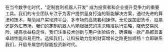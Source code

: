 在当今数字化时代，"定制套利机器人开发" 成为投资者和企业提升竞争力的重要工具。我们的专业团队专注于为客户提供量身打造的智能解决方案，通过先进的算法和技术，帮助用户实现跨平台、多市场的高效套利操作。无论是加密货币、股票还是外汇市场，我们的定制机器人均能根据您的需求精准执行策略，降低交易风险，提高收益稳定性。我们注重技术创新与用户体验结合，确保每一款产品都具备卓越性能和易用性。选择我们，让科技助力您的财富增长之路更加顺畅！立即联系我们，开启专属您的智能投资新时代。